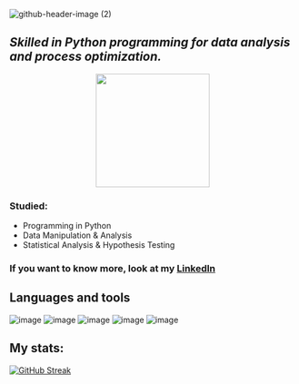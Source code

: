 
![github-header-image (2)](https://github.com/user-attachments/assets/54252ae4-cf98-451a-b599-fb6c3e7b42b0)




## _Skilled in Python programming for data analysis and process optimization._

<p align="center">
  <img src="https://i.ibb.co/xqKVQHJ9/Imagen-de-Whats-App-2025-06-20-a-las-15-44-15-3c1e8591.jpg" width="200"/>
</p>

### Studied:
* Programming in Python
* Data Manipulation & Analysis
* Statistical Analysis & Hypothesis Testing

### If you want to know more, look at my [LinkedIn](https://www.linkedin.com/in/brendacastrordz/) 
## Languages ​​and tools

![image](https://img.shields.io/badge/Python-FFD43B?style=for-the-badge&logo=python&logoColor=blue)
![image](https://img.shields.io/badge/Microsoft_Excel-217346?style=for-the-badge&logo=microsoft-excel&logoColor=white)
![image](https://img.shields.io/badge/Microsoft_Office-D83B01?style=for-the-badge&logo=microsoft-office&logoColor=white)
![image](https://img.shields.io/badge/Microsoft_PowerPoint-B7472A?style=for-the-badge&logo=microsoft-powerpoint&logoColor=white)
![image](https://img.shields.io/badge/PowerBI-F2C811?style=for-the-badge&logo=Power%20BI&logoColor=white)

## My stats:

[![GitHub Streak](https://streak-stats.demolab.com/?user=BrendaCtrd&theme=dark)](https://git.io/streak-stats)
